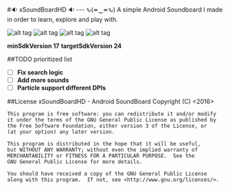 #:sound: xSoundBoardHD :sound: --- ԅ(≖‿≖ԅ)
A simple Android Soundboard I made in order to learn, explore and play with.

![alt tag](https://raw.githubusercontent.com/xtonousou/xSoundBoardHD/master/preview/scr-a.jpg)
![alt tag](https://raw.githubusercontent.com/xtonousou/xSoundBoardHD/master/preview/scr-b.jpg)
![alt tag](https://raw.githubusercontent.com/xtonousou/xSoundBoardHD/master/preview/scr-c.jpg)
![alt tag](https://raw.githubusercontent.com/xtonousou/xSoundBoardHD/master/preview/scr-d.jpg)

**minSdkVersion 17**
**targetSdkVersion 24**

##TODO prioritized list
- [ ] **Fix search logic**
- [ ] **Add more sounds**
- [ ] **Particle support different DPIs**

##License
    xSoundBoardHD - Android SoundBoard
    Copyright (C) <2016>  <Sotirios Roussis>

    This program is free software: you can redistribute it and/or modify
    it under the terms of the GNU General Public License as published by
    the Free Software Foundation, either version 3 of the License, or
    (at your option) any later version.

    This program is distributed in the hope that it will be useful,
    but WITHOUT ANY WARRANTY; without even the implied warranty of
    MERCHANTABILITY or FITNESS FOR A PARTICULAR PURPOSE.  See the
    GNU General Public License for more details.

    You should have received a copy of the GNU General Public License
    along with this program.  If not, see <http://www.gnu.org/licenses/>.
